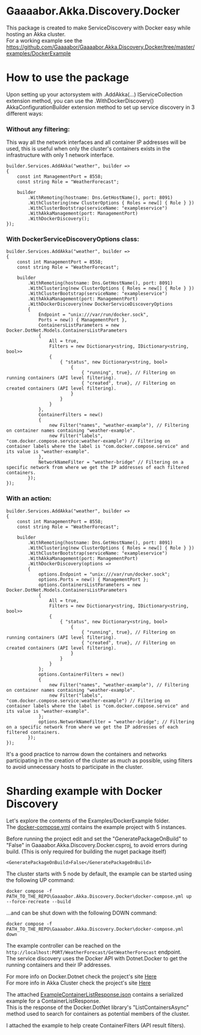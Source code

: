 # Gaaaabor.Akka.Discovery.Docker

This package is created to make ServiceDiscovery with Docker easy while hosting an Akka cluster.  
For a working example see the https://github.com/Gaaaabor/Gaaaabor.Akka.Discovery.Docker/tree/master/examples/DockerExample

# How to use the package

Upon setting up your actorsystem with .AddAkka(...) IServiceCollection extension method, you can use the .WithDockerDiscovery() AkkaConfigurationBuilder extension method to set up service discovery in 3 different ways:

### Without any filtering:
This way all the network interfaces and all container IP addresses will be used, this is useful when only the cluster's containers exists in the infrastructure with only 1 network interface.
```
builder.Services.AddAkka("weather", builder =>
{
    const int ManagementPort = 8558;
    const string Role = "WeatherForecast";

    builder
        .WithRemoting(hostname: Dns.GetHostName(), port: 8091)
        .WithClustering(new ClusterOptions { Roles = new[] { Role } })
        .WithClusterBootstrap(serviceName: "exampleservice")
        .WithAkkaManagement(port: ManagementPort)
        .WithDockerDiscovery();
});
```
### With DockerServiceDiscoveryOptions class:
```
builder.Services.AddAkka("weather", builder =>
{
    const int ManagementPort = 8558;
    const string Role = "WeatherForecast";

    builder
        .WithRemoting(hostname: Dns.GetHostName(), port: 8091)
        .WithClustering(new ClusterOptions { Roles = new[] { Role } })
        .WithClusterBootstrap(serviceName: "exampleservice")
        .WithAkkaManagement(port: ManagementPort)
        .WithDockerDiscovery(new DockerServiceDiscoveryOptions
        {
            Endpoint = "unix:///var/run/docker.sock",
            Ports = new() { ManagementPort },
            ContainersListParameters = new Docker.DotNet.Models.ContainersListParameters
            {
                All = true,
                Filters = new Dictionary<string, IDictionary<string, bool>>
                {
                    { "status", new Dictionary<string, bool>
                        {
                            { "running", true}, // Filtering on running containers (API level filtering).
                            { "created", true}, // Filtering on created containers (API level filtering).
                        }
                    }
                }
            },
            ContainerFilters = new()
            {
                new Filter("names", "weather-example"), // Filtering on container names containing "weather-example".
                new Filter("labels", "com.docker.compose.service:weather-example") // Filtering on container labels where the label is "com.docker.compose.service" and its value is "weather-example".
            },
            NetworkNameFilter = "weather-bridge" // Filtering on a specific network from where we get the IP addresses of each filtered containers.
        });
});
```
### With an action:
```
builder.Services.AddAkka("weather", builder =>
{
    const int ManagementPort = 8558;
    const string Role = "WeatherForecast";

    builder
        .WithRemoting(hostname: Dns.GetHostName(), port: 8091)
        .WithClustering(new ClusterOptions { Roles = new[] { Role } })
        .WithClusterBootstrap(serviceName: "exampleservice")
        .WithAkkaManagement(port: ManagementPort)
        .WithDockerDiscovery(options =>
        {
            options.Endpoint = "unix:///var/run/docker.sock";
            options.Ports = new() { ManagementPort };
            options.ContainersListParameters = new Docker.DotNet.Models.ContainersListParameters
            {
                All = true,
                Filters = new Dictionary<string, IDictionary<string, bool>>
                {
                    { "status", new Dictionary<string, bool>
                        {
                            { "running", true}, // Filtering on running containers (API level filtering).
                            { "created", true}, // Filtering on created containers (API level filtering).
                        }
                    }
                }
            };
            options.ContainerFilters = new()
            {
                new Filter("names", "weather-example"), // Filtering on container names containing "weather-example".
                new Filter("labels", "com.docker.compose.service:weather-example") // Filtering on container labels where the label is "com.docker.compose.service" and its value is "weather-example".
            };
            options.NetworkNameFilter = "weather-bridge"; // Filtering on a specific network from where we get the IP addresses of each filtered containers.
        });
});
```
It's a good practice to narrow down the containers and networks participating in the creation of the cluster as much as possible, using filters to avoid unnecessary hosts to participate in the cluster.

# Sharding example with Docker Discovery

Let's explore the contents of the Examples/DockerExample folder.  
The [docker-compose.yml](https://github.com/Gaaaabor/Gaaaabor.Akka.Discovery.Docker/blob/master/docker-compose.yml) contains the example project with 5 instances.  

Before running the project edit and set the "GeneratePackageOnBuild" to "False" in Gaaaabor.Akka.Discovery.Docker.csproj, to avoid errors during build. (This is only required for building the nuget package itself)
```
<GeneratePackageOnBuild>False</GeneratePackageOnBuild>
```

The cluster starts with 5 node by default, the example can be started using the following UP command:
```
docker compose -f PATH_TO_THE_REPO\Gaaaabor.Akka.Discovery.Docker\docker-compose.yml up --force-recreate --build
```

...and can be shut down with the following DOWN command:
```
docker compose -f PATH_TO_THE_REPO\Gaaaabor.Akka.Discovery.Docker\docker-compose.yml down
```

The example controller can be reached on the `http://localhost:PORT/WeatherForecast/GetWeatherForecast` endpoint.  
The service discovery uses the Docker API with Dotnet.Docker to get the running containers and their IP addresses.  

For more info on Docker.Dotnet check the project's site [Here](https://www.nuget.org/profiles/Docker.DotNet)  
For more info in Akka Cluster check the project's site [Here](https://getakka.net/articles/clustering/cluster-overview.html)  

The attached [ExampleContainerListResponse.json](https://github.com/Gaaaabor/Gaaaabor.Akka.Discovery.Docker/blob/master/examples/DockerExample/ExampleContainerListResponse.json) contains a serialized example for a ContainerListResponse.  
This is the response of the Docker.DotNet library's "ListContainersAsync" method used to search for containers as potential members of the cluster.  

I attached the example to help create ContainerFilters (API result filters). 
